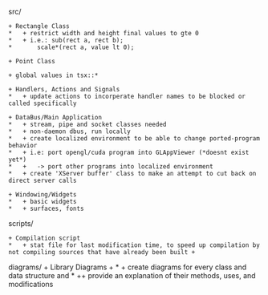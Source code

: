 src/
	
	+ Rectangle Class
	*	+ restrict width and height final values to gte 0
	*	+ i.e.:	sub(rect a, rect b);
	*		scale*(rect a, value lt 0);

	+ Point Class

	+ global values in tsx::*

	+ Handlers, Actions and Signals
	*	+ update actions to incorperate handler names to be blocked or called specifically

	+ DataBus/Main Application
	*	+ stream, pipe and socket classes needed
	*	+ non-daemon dbus, run locally
	*	+ create localized environment to be able to change ported-program behavior
	*	+ i.e: port opengl/cuda program into GLAppViewer (*doesnt exist yet*)
	*	+	-> port other programs into localized environment
	*	+ create 'XServer buffer' class to make an attempt to cut back on direct server calls

	+ Windowing/Widgets
	*	+ basic widgets
	*	+ surfaces, fonts

scripts/
	
	+ Compilation script
	*	+ stat file for last modification time, to speed up compilation by not compiling sources that have already been built +

diagrams/
	+ Library Diagrams +
	*	+ create diagrams for every class and data structure and 
	*	++ provide an explanation of their methods, uses, and modifications
